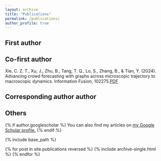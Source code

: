 ```yaml
---
layout: archive
title: "Publications"
permalink: /publications/
author_profile: true
---
```

## First author

## Co-first author
Xie, C. Z. T., Xu, J., Zhu, B., Tang, T. Q., Lo, S., Zhang, B., & Tian, Y. (2024). Advancing crowd forecasting with graphs across microscopic trajectory to macroscopic dynamics. Information Fusion, 102275.[PDF](https://www.sciencedirect.com/science/article/pii/S1566253524000538)

## Corresponding author author

## Others

{% if author.googlescholar %}
  You can also find my articles on <u><a href="{{author.googlescholar}}">my Google Scholar profile</a>.</u>
{% endif %}

{% include base_path %}

{% for post in site.publications reversed %}
  {% include archive-single.html %}
{% endfor %}
